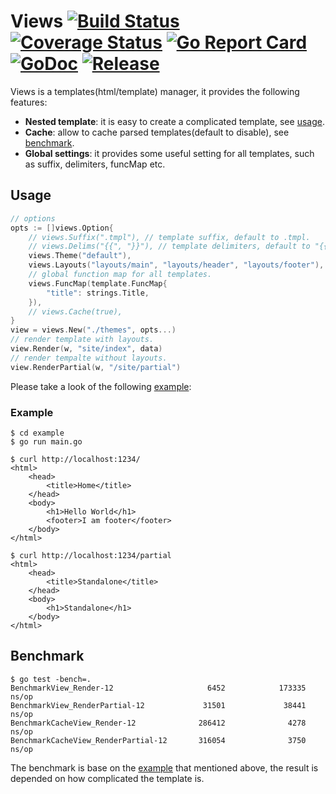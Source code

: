 # Views [![Build Status](https://travis-ci.org/clevergo/views.svg?branch=master)](https://travis-ci.org/clevergo/views) [![Coverage Status](https://coveralls.io/repos/github/clevergo/views/badge.svg?branch=master)](https://coveralls.io/github/clevergo/views?branch=master) [![Go Report Card](https://goreportcard.com/badge/github.com/clevergo/views)](https://goreportcard.com/report/github.com/clevergo/views) [![GoDoc](https://img.shields.io/badge/godoc-reference-blue)](https://pkg.go.dev/github.com/clevergo/views) [![Release](https://img.shields.io/github/release/clevergo/views.svg?style=flat-square)](https://github.com/clevergo/views/releases)

Views is a templates(html/template) manager,  it provides the following features:

- **Nested template**: it is easy to create a complicated template, see [usage](#usage).
- **Cache**: allow to cache parsed templates(default to disable), see [benchmark](#benchmark).
- **Global settings**: it provides some useful setting for all templates, such as suffix, delimiters, funcMap etc. 

## Usage

```go
// options
opts := []views.Option{
    // views.Suffix(".tmpl"), // template suffix, default to .tmpl.
    // views.Delims("{{", "}}"), // template delimiters, default to "{{" and "}}".
    views.Theme("default"),
    views.Layouts("layouts/main", "layouts/header", "layouts/footer"),
    // global function map for all templates.
    views.FuncMap(template.FuncMap{
        "title": strings.Title,
    }),
    // views.Cache(true),
}
view = views.New("./themes", opts...)
// render template with layouts.
view.Render(w, "site/index", data)
// render tempalte without layouts.
view.RenderPartial(w, "/site/partial")
```

Please take a look of the following [example](example):

### Example

```shell
$ cd example
$ go run main.go

$ curl http://localhost:1234/
<html>
    <head>
        <title>Home</title>
    </head>
    <body>
        <h1>Hello World</h1>
        <footer>I am footer</footer>
    </body>
</html>

$ curl http://localhost:1234/partial
<html>
    <head>
        <title>Standalone</title>
    </head>
    <body>
        <h1>Standalone</h1>
    </body>
</html>
```

## Benchmark

```shell
$ go test -bench=.
BenchmarkView_Render-12                     6452            173335 ns/op
BenchmarkView_RenderPartial-12             31501             38441 ns/op
BenchmarkCacheView_Render-12              286412              4278 ns/op
BenchmarkCacheView_RenderPartial-12       316054              3750 ns/op
```

The benchmark is base on the [example](example) that mentioned above, the result is depended on how complicated the template is. 
